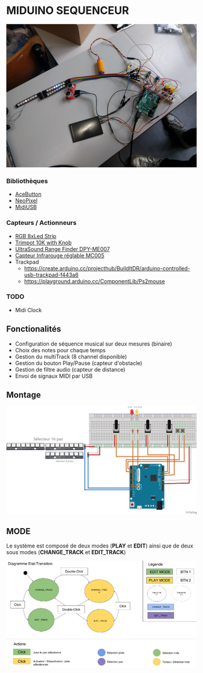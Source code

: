 # MIDUINO SEQUENCEUR


![Miduino montage](./screenshot/montage.jpg "Miduino montage")

### Bibliothèques

* [AceButton](https://github.com/bxparks/AceButton)
* [NeoPixel](https://github.com/adafruit/Adafruit_NeoPixel)
* [MidiUSB](https://www.arduino.cc/en/Reference/MIDIUSB)

### Capteurs / Actionneurs

* [RGB 8xLed Strip](https://www.amazon.com/Strip-CJMCU-WS2812-Driver-Development/dp/B071G8WQ8T)
* [Trimpot 10K with Knob](https://www.sparkfun.com/products/9806)
* [UltraSound Range Finder DPY-ME007](http://forum.arduino.cc/index.php?topic=63302.0)
* [Capteur Infrarouge réglable MC005](https://www.gotronic.fr/art-capteur-infrarouge-reglable-mc005-12405.htm)
* Trackpad
  * https://create.arduino.cc/projecthub/BuildItDR/arduino-controlled-usb-trackpad-f443a6
  * https://playground.arduino.cc/ComponentLib/Ps2mouse



### TODO

* Midi Clock


## Fonctionalités ##

  - Configuration de séquence musical sur deux mesures (binaire)
  - Choix des notes pour chaque temps
  - Gestion du multiTrack (8 channel disponible)
  - Gestion du bouton Play/Pause (capteur d'obstacle)
  - Gestion de filtre audio (capteur de distance)
  - Envoi de signaux MIDI par USB  

## Montage ##

  ![Miduino montage](./screenshot/fritzing.png "Miduino montage")


## MODE ##

  Le système est composé de deux modes (**PLAY** et **EDIT**) ainsi que de deux sous modes (**CHANGE_TRACK** et **EDIT_TRACK**)

  ![Miduino montage](./screenshot/diagramme.png "Miduino montage")




